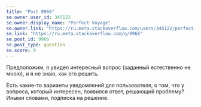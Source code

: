 ```yaml
---
title: "Post 9966"
se.owner.user_id: 345122
se.owner.display_name: "Perfect Voyage"
se.owner.link: "https://ru.meta.stackoverflow.com/users/345122/perfect-voyage"
se.link: "https://ru.meta.stackoverflow.com/q/9966"
se.post_id: 9966
se.post_type: question
se.score: 9
---
```

<p>Предположим, я увидел интересный вопрос (заданный естественно не мною), и я не знаю, как его решить.</p>

<p>Есть какие-то варианты уведомлений для пользователя, о том, что у вопроса, который интересен, появился ответ, решающий проблему? Иными словами, подписка на решение.</p>
